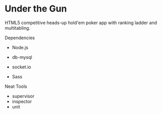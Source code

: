 Under the Gun
=============

HTML5 competitive heads-up hold'em poker app with ranking ladder and multitabling.

Dependencies
- Node.js
- db-mysql
- socket.io

- Sass

Neat Tools
- supervisor
- inspector
- unit
